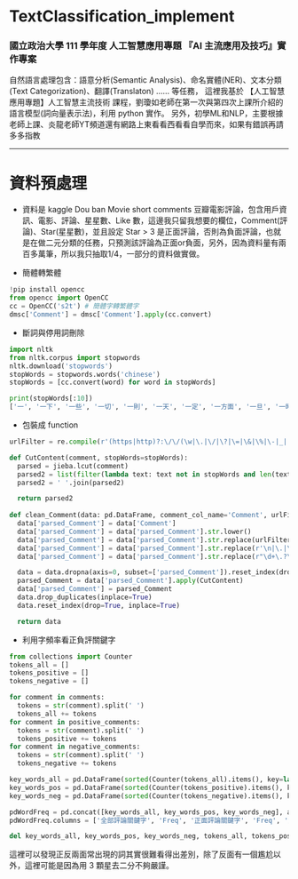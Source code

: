# TextClassification_implement

### 國立政治大學 111 學年度 人工智慧應用專題 『AI 主流應用及技巧』實作專案
自然語言處理包含：語意分析(Semantic Analysis)、命名實體(NER)、文本分類(Text Categorization)、翻譯(Translaton) …… 等任務，
這裡我基於 【人工智慧應用專題】人工智慧主流技術 課程，劉瓊如老師在第一次與第四次上課所介紹的語言模型(詞向量表示法)，利用 python 實作。
另外，初學ML和NLP，主要根據老師上課、炎龍老師YT頻道還有網路上東看看西看看自學而來，如果有錯誤再請多多指教

-----
# 資料預處理
- 資料是 kaggle Dou ban Movie short comments 豆瓣電影評論，包含用戶資訊、電影、評論、星星數、Like 數，這邊我只留我想要的欄位，Comment(評論)、Star(星星數)，並且設定 Star > 3 是正面評論，否則為負面評論，也就是在做二元分類的任務，只預測該評論為正面or負面，另外，因為資料量有兩百多萬筆，所以我只抽取1/4，一部分的資料做實做。

- 簡體轉繁體
```py
!pip install opencc
from opencc import OpenCC
cc = OpenCC('s2t') # 簡體字轉繁體字
dmsc['Comment'] = dmsc['Comment'].apply(cc.convert)
```

- 斷詞與停用詞刪除
```py
import nltk
from nltk.corpus import stopwords
nltk.download('stopwords')
stopWords = stopwords.words('chinese')
stopWords = [cc.convert(word) for word in stopWords]

print(stopWords[:10])
['一', '一下', '一些', '一切', '一則', '一天', '一定', '一方面', '一旦', '一時']
```

- 包裝成 function
```py
urlFilter = re.compile(r'(https|http)?:\/\/(\w|\.|\/|\?|\=|\&|\%|\-|_|:| \.\.\. )*\b')

def CutContent(comment, stopWords=stopWords):
  parsed = jieba.lcut(comment)
  parsed2 = list(filter(lambda text: text not in stopWords and len(text) > 1, parsed))
  parsed2 = ' '.join(parsed2)

  return parsed2
 
def clean_Comment(data: pd.DataFrame, comment_col_name='Comment', urlFilter=urlFilter, stopWords=stopWords):
  data['parsed_Comment'] = data['Comment']
  data['parsed_Comment'] = data['parsed_Comment'].str.lower()
  data['parsed_Comment'] = data['parsed_Comment'].str.replace(urlFilter, '')
  data['parsed_Comment'] = data['parsed_Comment'].str.replace(r'\n|\.|\u3000| ', '')
  data['parsed_Comment'] = data['parsed_Comment'].str.replace(r"\d+\.?\d*", "")

  data = data.dropna(axis=0, subset=['parsed_Comment']).reset_index(drop=True)
  parsed_Comment = data['parsed_Comment'].apply(CutContent)
  data['parsed_Comment'] = parsed_Comment
  data.drop_duplicates(inplace=True)
  data.reset_index(drop=True, inplace=True)

  return data
```
- 利用字頻率看正負評關鍵字
```py
from collections import Counter
tokens_all = []
tokens_positive = []
tokens_negative = []

for comment in comments:
  tokens = str(comment).split(' ') 
  tokens_all += tokens
for comment in positive_comments:
  tokens = str(comment).split(' ') 
  tokens_positive += tokens
for comment in negative_comments:
  tokens = str(comment).split(' ') 
  tokens_negative += tokens

key_words_all = pd.DataFrame(sorted(Counter(tokens_all).items(), key=lambda x:x[1], reverse=True)).iloc[:50, ]
key_words_pos = pd.DataFrame(sorted(Counter(tokens_positive).items(), key=lambda x:x[1], reverse=True)).iloc[:50, ]
key_words_neg = pd.DataFrame(sorted(Counter(tokens_negative).items(), key=lambda x:x[1], reverse=True)).iloc[:50, ]

pdWordFreq = pd.concat([key_words_all, key_words_pos, key_words_neg], axis=1)
pdWordFreq.columns = ['全部評論關鍵字', 'Freq', '正面評論關鍵字', 'Freq', '負面評論關鍵字', 'Freq']

del key_words_all, key_words_pos, key_words_neg, tokens_all, tokens_positive, tokens_negative
```

這裡可以發現正反兩面常出現的詞其實很難看得出差別，除了反面有一個尷尬以外，這裡可能是因為用 3 顆星去二分不夠嚴謹。
